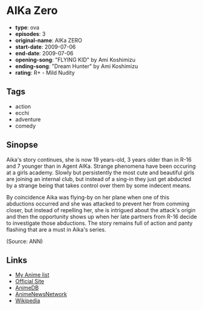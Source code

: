 # AIKa Zero

-   **type**: ova
-   **episodes**: 3
-   **original-name**: AIKa ZERO
-   **start-date**: 2009-07-06
-   **end-date**: 2009-07-06
-   **opening-song**: "FLYING KID" by Ami Koshimizu
-   **ending-song**: "Dream Hunter" by Ami Koshimizu
-   **rating**: R+ - Mild Nudity

## Tags

-   action
-   ecchi
-   adventure
-   comedy

## Sinopse

Aika's story continues, she is now 19 years-old, 3 years older than in R-16 and 7 younger than in Agent AIKa. Strange phenomena have been occuring at a girls academy. Slowly but persistently the most cute and beautiful girls are joining an internal club, but instead of a sing-in they just get abducted by a strange being that takes control over them by some indecent means.

By coincidence Aika was flying-by on her plane when one of this abductions occurred and she was attacked to prevent her from comming closer, but instead of repelling her, she is intrigued about the attack's origin and then the opportunity shows up when her late partners from R-16 decide to investigate those abductions. The story remains full of action and panty flashing that are a must in Aika's series.

(Source: ANN)

## Links

-   [My Anime list](https://myanimelist.net/anime/6443/AIKa_Zero)
-   [Official Site](http://www.aika-zero.com/)
-   [AnimeDB](http://anidb.info/perl-bin/animedb.pl?show=anime&aid=6526)
-   [AnimeNewsNetwork](http://www.animenewsnetwork.com/encyclopedia/anime.php?id=10832)
-   [Wikipedia](http://en.wikipedia.org/wiki/AIKa_R-16:_Virgin_Mission)

